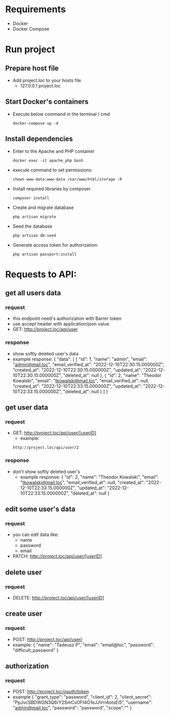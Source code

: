 # Requirements
- Docker
- Docker Compose

# Run project

## Prepare host file
- Add project.loc to your hosts file
    - 127.0.0.1 project.loc
## Start Docker's containers
- Execute below command in the terminal / cmd
    ```
    docker-compose up -d
    ```
## Install dependencies 
- Enter to the Apache and PHP container
    ```
    docker exec -it apache_php bash
    ```
- execute command to set permissions:
    ```
    chown www-data:www-data /var/www/html/storage -R
    ```
- Install required libraries by composer 
    ```
    composer install
    ```
- Create and migrate database
    ```
    php artisan migrate
    ```
- Seed the database
    ```
    php artisan db:seed
    ```
- Generate access token for authorization:
    ```
    php artisan passport:install
    ```
# Requests to API:
## get all users data
### request
- this endpoint need's authorization with Barrer token
- use accept header with application/json value
- GET: http://project.loc/api/user
### response
- show softly deleted user's data
- example response:
{
    "data": [
        {
            "id": 1,
            "name": "admin",
            "email": "admin@mail.loc",
            "email_verified_at": "2022-12-10T22:30:15.000000Z",
            "created_at": "2022-12-10T22:30:15.000000Z",
            "updated_at": "2022-12-10T22:30:15.000000Z",
            "deleted_at": null
        },
        {
            "id": 2,
            "name": "Theodor Kowalski",
            "email": "tkowalski@mail.loc",
            "email_verified_at": null,
            "created_at": "2022-12-10T22:33:15.000000Z",
            "updated_at": "2022-12-10T22:33:15.000000Z",
            "deleted_at": null
        }
    ]
}
## get user data
### request
- GET: http://project.loc/api/user/[userID]
    - example:
    ```
    http://project.loc/api/user/2
    ```
### response
- don't show softly deleted user's
    - example response:
    {
        "id": 2,
        "name": "Theodor Kowalski",
        "email": "tkowalski@mail.loc",
        "email_verified_at": null,
        "created_at": "2022-12-10T22:33:15.000000Z",
        "updated_at": "2022-12-10T22:33:15.000000Z",
        "deleted_at": null
    }
## edit some user's data
### request
- you can edit data like:
    - name
    - password
    - email
- PATCH: http://project.loc/api/user/[userID]
## delete user
### request
- DELETE: http://project.loc/api/user/[userID]
## create user
### request
- POST: http://project.loc/api/user/
- example:
{
    "name": "Tadeusz P",
    "email": "email@loc",
    "password": "difficult_password"
}
## authorization
### request
- POST: http://project.loc/oauth/token
- example
{
    "grant_type": "password",
    "client_id": 2,
    "client_secret": "PpJvcSBDWGN3Q6rY2SmCsOFt4G1eJJVrrAotsEi5",
    "username": "admin@mail.loc",
    "password": "password",
    "scope":""
}
    
    
